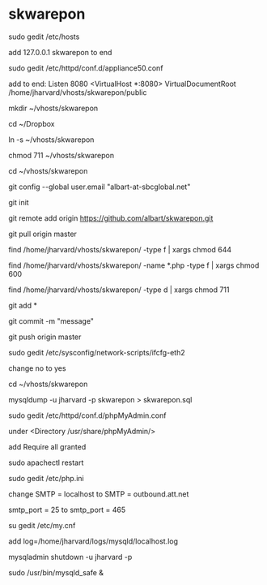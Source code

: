skwarepon
=========

sudo gedit /etc/hosts

add 127.0.0.1 skwarepon to end

sudo gedit /etc/httpd/conf.d/appliance50.conf

add to end:
Listen 8080
<VirtualHost *:8080>
    VirtualDocumentRoot /home/jharvard/vhosts/skwarepon/public
</VirtualHost>

mkdir ~/vhosts/skwarepon

cd ~/Dropbox

ln -s ~/vhosts/skwarepon

chmod 711 ~/vhosts/skwarepon

cd ~/vhosts/skwarepon

git config --global user.email "albart-at-sbcglobal.net"

git init

git remote add origin https://github.com/albart/skwarepon.git

git pull origin master

find /home/jharvard/vhosts/skwarepon/ -type f | xargs chmod 644

find /home/jharvard/vhosts/skwarepon/ -name *.php -type f | xargs chmod 600

find /home/jharvard/vhosts/skwarepon/ -type d | xargs chmod 711

git add *

git commit -m "message"

git push origin master

sudo gedit /etc/sysconfig/network-scripts/ifcfg-eth2

change no to yes

cd ~/vhosts/skwarepon

mysqldump -u jharvard -p skwarepon > skwarepon.sql

sudo gedit /etc/httpd/conf.d/phpMyAdmin.conf

under <Directory /usr/share/phpMyAdmin/>

add Require all granted

sudo apachectl restart

sudo gedit /etc/php.ini

change SMTP = localhost 
to SMTP = outbound.att.net

smtp_port = 25
to smtp_port = 465

su gedit /etc/my.cnf

add log=/home/jharvard/logs/mysqld/localhost.log

mysqladmin shutdown -u jharvard -p

sudo /usr/bin/mysqld_safe &

